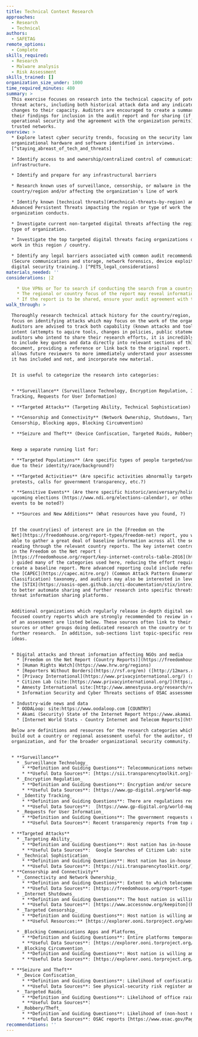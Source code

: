 ```yaml
---
title: Technical Context Research
approaches:
  - Research
  - Technical
authors:
  - SAFETAG
remote_options:
  - Complete
skills_required:
  - Research
  - Malware analysis
  - Risk Assessment
skills_trained: []
organization_size_under: 1000
time_required_minutes: 480
summary: >
  This exercise focuses on research into the technical capacity of potential
  threat actors, including both historical attack data and any indicators of
  changes to their capacity. Auditors are encouraged to create a summary of
  their findings for inclusion in the audit report and for sharing (if
  operational security and the agreement with the organization permits) among
  trusted networks.
overview: >
  * Explore latest cyber security trends, focusing on the security landscape of
  organizational hardware and software identified in interviews.
  [^staying_abreast_of_tech_and_threats]

  * Identify access to and ownership/centralized control of communications
  infrastructure.

  * Identify and prepare for any infrastructural barriers

  * Research known uses of surveillance, censorship, or malware in the
  country/region and/or affecting the organization's line of work

  * Identify known [technical threats](#technical-threats-by-region) and
  Advanced Persistent Threats impacting the region or type of work the
  organization conducts.

  * Investigate current non-targeted digital threats affecting the region and/or
  type of organization.

  * Investigate the top targeted digital threats facing organizations doing this
  work in this region / country.

  * Identify any legal barriers associated with common audit recommendations
  (Secure communications and storage, network forensics, device exploitation,
  digital security training.) [^PETS_legal_considerations]
materials_needed: ''
considerations: |2

    * Use VPNs or Tor to search if conducting the search from a country that is highly competitive with the organization's country, or is known to surveil.
    * The regional or country focus of the report may reveal information about the acitivites of an auditor. If the report is to be shared, consider sharing in bulk or a significant time after any travel has been completed.
    * If the report is to be shared, ensure your audit agreement with the organization covers and restrictions for sharing.
walk_through: >

  Thoroughly research technical attack history for the country/region, with a
  focus on identifying attacks which may focus on the work of the organization.
  Auditors are advised to track both capability (known attacks and tools) and
  intent (attempts to aquire tools, changes in policies, public statements). For
  auditors who intend to share their research efforts, it is incredibly useful
  to include key quotes and data directly into relevant sections of this
  document, providing a reference or link back to the original report. This
  allows future reviewers to more immediately understand your assessment, what
  it has included and not, and incorporate new material.


  It is useful to categorize the research into categories:


  * **Surveillance** (Surveillance Technology, Encryption Regulation, Identity
  Tracking, Requests for User Information)

  * **Targeted Attacks** (Targeting Ability, Technical Sophistication)

  * **Censorship and Connectivity** (Network Ownership, Shutdowns, Targeted
  Censorship, Blocking apps, Blocking Circumvention)

  * **Seizure and Theft** (Device Confiscation, Targeted Raids, Robbery/Theft)


  Keep a separate running list for:

  * **Targeted Populations** (Are specific types of people targeted/surveilled
  due to their identity/race/background?)

  * **Targeted Activities** (Are specific activities abnormally targeted - e.g.
  protests, calls for government transparency, etc.?)

  * **Sensitive Events** (Are there specific historic/anniversary/holiday dates,
  upcoming elections (https://www.ndi.org/elections-calendar), or other known
  events to be noted?)

  * **Sources and New Additions** (What resources have you found, ?)


  If the country(ies) of interest are in the [Freedom on the
  Net](https://freedomhouse.org/report-types/freedom-net) report, you will be
  able to gather a great deal of baseline information across all the sections by
  reading through the relevant country reports. The key internet controls found
  in the Freedom on the Net report (
  [https://freedomhouse.org/report/key-internet-controls-table-2016](https://freedomhouse.org/report/key-internet-controls-table-2016)
  ) guided many of the categories used here, reducing the effort required to
  create a baseline report. More advanced reporting could include references to
  the [CAPEC](https://capec.mitre.org/) (Common Attack Pattern Enumeration and
  Classification) taxonomy, and auditors may also be interested in leveraging
  the [STIX](https://oasis-open.github.io/cti-documentation/stix/intro) standard
  to better automate sharing and further research into specific threats using
  threat information sharing platforms.


  Additional organizations which regularly release in-depth digital security
  focused country reports which are strongly recommended to review in creation
  of an assessment are listed below. These sources often link to their primary
  sources or other groups doing dedicated research on the country or topic for
  further research.  In addition, sub-sections list topic-specific research
  ideas.


  * Digital attacks and threat information affecting NGOs and media
    * [Freedom on the Net Report (Country Reports)](https://freedomhouse.org/report-types/freedom-net)
    * [Human Rights Watch](https://www.hrw.org/regions)
    * [Reporters Without Borders](https://rsf.org/en) ([http://12mars.rsf.org/2014-en](http://12mars.rsf.org/2014-en/)[ ](http://12mars.rsf.org/2014-en/)and [http://en.rsf.org/%5BFULL-COUNTRY-NAME%5D.html](http://en.rsf.org/%5BFULL-COUNTRY-NAME%5D.html))
    * [Privacy International](https://www.privacyinternational.org/) (site:[https://www.privacyinternational.org/](https://www.privacyinternational.org/) "[COUNTRY]" filetype:pdf)
    * Citizen Lab (site:[https://www.privacyinternational.org/](https://www.privacyinternational.org/) "[COUNTRY]")
    * Amnesty International site:[http://www.amnestyusa.org/research/reports/](http://www.amnestyusa.org/research/reports/) [TERM] [COUNTRY]
    * Information Security and Cyber Threats sections of OSAC assessments  [https://www.osac.gov/Pages/ContentReports.aspx?cid=3](https://www.osac.gov/Pages/ContentReports.aspx?cid=3)

  * Industry-wide news and data
    * OODALoop: site:https://www.oodaloop.com [COUNTRY]
    * Akami (Security) State of the Internet Report https://www.akamai.com/us/en/about/our-thinking/state-of-the-internet-report/global-state-of-the-internet-security-ddos-attack-reports.jsp
    * [Internet World Stats - Country Internet and Telecom Reports](http://www.internetworldstats.com/)

  Below are definitions and resources for the research categories which can help
  build out a country or regional assessment useful for the auditor, the
  organization, and for the broader organizational security community.


  * **Surveillance**
    * _Surveillance Technology_
      * **Definition and Guiding Questions**: Telecommunications network monitoring or surveillance technology in use. To what extent are providers of access to digital technologies required to aid the government in monitoring the communications of their users?
      * **Useful Data Sources**: [https://sii.transparencytoolkit.org](https://sii.transparencytoolkit.org) , Google Searches of Privacy international:   site:[https://www.privacyinternational.org/](https://www.privacyinternational.org/)  "[COUNTRY]" filetype:pdf, Google Searches of Citizen Lab: site:[https://citizenlab.org/](https://citizenlab.org/)  [TERM] [COUNTRY], Information Security and Cyber Threats sections of OSAC assessments
    * _Encryption Regulation_
      * **Definition and Guiding Questions**: Encryption and/or secure communications and anonymity is limited or banned via regulation. Are users prohibited from using encryption software to protect their communications? Are there laws restricting the use of encryption and other security tools, or requiring that the government be given access to encryption keys and algorithms?
      * **Useful Data Sources**: [https://www.gp-digital.org/world-map-of-encryption/](https://www.gp-digital.org/world-map-of-encryption/), [http://www.cryptolaw.org](http://www.cryptolaw.org) [https://github.com/digitalfreedom](https://github.com/digitalfreedom), [http://www.nationaldefensemagazine.org/archive/2013/August/pages/UseCautionWhenTravelingWithEncryptionSoftware.aspx](http://www.nationaldefensemagazine.org/archive/2013/August/pages/UseCautionWhenTravelingWithEncryptionSoftware.aspx) [http://www.infolawgroup.com/](http://www.infolawgroup.com/) , [https://mlat.info/](https://mlat.info/) , [http://www.itu.int/en/ITU-D/Cybersecurity/Pages/Country_Profiles.aspx](http://www.itu.int/en/ITU-D/Cybersecurity/Pages/Country_Profiles.aspx)
    * _Identity Tracking_
      * **Definition and Guiding Questions**: There are regulations requiring some form of identification  tracking  on telecommunication technology or online platforms, such as for purchase of a SIM card.  Are users able to post comments online or purchase mobile phones anonymously or does the government require that they use their real names or register with the government? Are website owners, bloggers, or users in general required to register with the government?
      * **Useful Data Sources**:  [https://www.gp-digital.org/world-map-of-encryption/](https://www.gp-digital.org/world-map-of-encryption/), [http://www.cryptolaw.org](http://www.cryptolaw.org) [https://github.com/digitalfreedom](https://github.com/digitalfreedom), [http://www.itu.int/en/ITU-D/Cybersecurity/Pages/Country_Profiles.aspx](http://www.itu.int/en/ITU-D/Cybersecurity/Pages/Country_Profiles.aspx)
    * _Requests for User Information_
      * **Definition and Guiding Questions**: The government requests user data from internet intermediaries like ISP’s, social media, and online services.
      * **Useful Data Sources**: Recent transparency reports from top and/or locally relevant service providers; see the following for listings: [https://www.accessnow.org/transparency-reporting-index/](https://www.accessnow.org/transparency-reporting-index/) , [http://thememoryhole2.org/blog/transparency-reports](http://thememoryhole2.org/blog/transparency-reports) , [http://jameslosey.com/post/114045240881/who-publishes-transparency-reports-a-list-of-the](http://jameslosey.com/post/114045240881/who-publishes-transparency-reports-a-list-of-the)

  * **Targeted Attacks**
    * _Targeting Ability_
      * **Definition and Guiding Questions**: Host nation has in-house or commercially sourced capability to leverage the information from social media monitoring, arrests, or existing targeted attacks in conducting additional attacks such as phishing, pharming, or spear-phishing.
      * **Useful Data Sources**:  Google Searches of Citizen Lab: site:[https://citizenlab.org/](https://citizenlab.org/)  [TERM] [COUNTRY], [https://targetedthreats.net/media/2-Extended%20Analysis-Full.pdf#page=23](https://targetedthreats.net/media/2-Extended%20Analysis-Full.pdf#page=23) , [http://www.itu.int/en/ITU-D/Cybersecurity/Pages/Country_Profiles.aspx](http://www.itu.int/en/ITU-D/Cybersecurity/Pages/Country_Profiles.aspx)  , [http://www.kroll.com/en-us/intelligence-center/reports/global-fraud-report, ](http://www.kroll.com/en-us/intelligence-center/reports/global-fraud-report)[Symantec](http://www.kroll.com/en-us/intelligence-center/reports/global-fraud-report)[ https://www.symantec.com/security-center/threat-report , https://www.symantec.com/security_response/publications/monthlythreatreport.jsp , https://www.symantec.com/connect/blogs ](http://www.kroll.com/en-us/intelligence-center/reports/global-fraud-report), [Awesome Threat Intel](https://github.com/hslatman/awesome-threat-intelligence)
    * _Technical Sophistication_
      * **Definition and Guiding Questions**: Host nation has in-house or commercially sourced capability to maintain persistent access to targets over time and across platforms.
      * **Useful Data Sources**: [https://sii.transparencytoolkit.org/](https://sii.transparencytoolkit.org/) , APT Groups and Operations sheet (includes targets): [https://docs.google.com/spreadsheets/d/1H9_xaxQHpWaa4O_Son4Gx0YOIzlcBWMsdvePFX68EKU/edit#gid=1864660085](https://docs.google.com/spreadsheets/d/1H9_xaxQHpWaa4O_Son4Gx0YOIzlcBWMsdvePFX68EKU/edit#gid=1864660085) , Google Searches of Citizen Lab: site:[https://citizenlab.org/](https://citizenlab.org/)  [TERM] [COUNTRY],
  * **Censorship and Connectivity**
    * _Connectivity and Network Ownership_
      * **Definition and Guiding Questions**: Extent to which telecommunications networks and internet service providers are state owned or operated.
      * **Useful Data Sources**: [https://freedomhouse.org/report-types/freedom-net](https://freedomhouse.org/report-types/freedom-net) ,  [http://www.itu.int/en/ITU-D/Statistics/Pages/stat/default.aspx](http://www.itu.int/en/ITU-D/Statistics/Pages/stat/default.aspx) , ASNs: [https://ipinfo.io/countries](https://ipinfo.io/countries) , DYN Research Reports site:[http://research.dyn.com](http://research.dyn.com) [COUNTRY], Akami State of the Internet Report [https://www.akamai.com/us/en/our-thinking/state-of-the-internet-report/index.jsp](https://www.akamai.com/us/en/our-thinking/state-of-the-internet-report/index.jsp) , ITU Statistics [http://www.itu.int/en/ITU-D/Statistics/Pages/default.aspx](http://www.itu.int/en/ITU-D/Statistics/Pages/default.aspx) , Internet World Stats [http://www.internetworldstats.com/](http://www.internetworldstats.com/)
    * _Internet Shutdowns_
      * **Definition and Guiding Questions**: The host nation is willing and able to obstruct access to the global Internet or mobile networks either in a specific region or nationwide
      * **Useful Data Sources**: [https://www.accessnow.org/keepiton](https://www.accessnow.org/keepiton)
    * _Targeted Censorship_
      * **Definition and Guiding Questions**: Host nation is willing and able to use targeted censorship approaches (including DDoS) against specific websites. To what extent does the state employ legal, administrative, or other means to force deletion of particular content, including requiring private access providers to do so? To what extent does the state or other actors block or filter specific internet and other ICT content, particularly on political and social issues e.g. distributed denial of service attacks (DDoS) attacks,  content removal requests, and legal take-downs
      * **Useful Resources:** [https://explorer.ooni.torproject.org/world/](https://explorer.ooni.torproject.org/world/) , [https://www.herdict.org/explore/indepth](https://www.herdict.org/explore/indepth) , [https://www.qurium.org/alerts/](https://www.qurium.org/alerts/) , [https://equalit.ie/category/deflect-labs/](https://equalit.ie/category/deflect-labs/) , DYN Research Reports site:[http://research.dyn.com](http://research.dyn.com)   [COUNTRY], Internet Monitor [https://cyber.law.harvard.edu/research/internetmonitor](https://cyber.law.harvard.edu/research/internetmonitor)

    * _Blocking Communications Apps and Platforms_
      * **Definition and Guiding Questions**: Entire platforms temporarily or permanently blocked to prevent communication and information sharing.
      * **Useful Data Sources**: [https://explorer.ooni.torproject.org/world/](https://explorer.ooni.torproject.org/world/), [Herdict](https://www.herdict.org/), [GreatFire (for China)](https://en.greatfire.org/analyzer)
    * _Blocking Circumvention_
      * **Definition and Guiding Questions**: Host nation is willing and able to disable the use of circumvention or secure communications technology.
      * **Useful Data Sources**: [https://explorer.ooni.torproject.org/world/](https://explorer.ooni.torproject.org/world/)

  * **Seizure and Theft**
    * _Device Confiscation_
      * **Definition and Guiding Questions**: Likelihood of confiscation of user devices when interacting with security forces. E.g. When crossing borders, at internal checkpoints, or during detainment or arrest. See themes for "targeted individuals"
      * **Useful Data Sources**: See physical-security risk register and for information around border crossings.
    * _Targeted Raids_
      * **Definition and Guiding Questions**: Likelihood of office raid and seizure of equipment by host nation. See project information for modifiers around "unwelcome themes," “environmental factors,” and “office being built / existing” as well as physical security risk register for risk of sanctioned office raids.
      * **Useful Data Sources**:
    * _Robbery/Theft_
      * **Definition and Guiding Questions**: Likelihood of (non-host nation) theft of user or office devices
      * **Useful Data Sources**: OSAC reports [https://www.osac.gov/Pages/ContentReports.aspx?cid=2](https://www.osac.gov/Pages/ContentReports.aspx?cid=2) , Pinkerton Risk Index [https://www.pinkerton.com/risk-index/](https://www.pinkerton.com/risk-index/) ,
recommendations: ''
---
```


